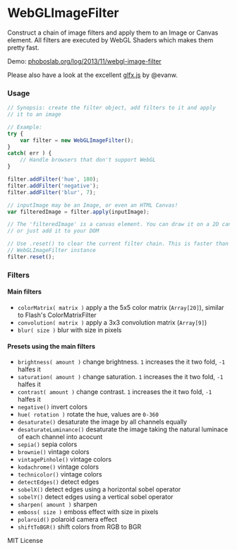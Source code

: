 WebGLImageFilter
==========

Construct a chain of image filters and apply them to an Image or Canvas element.
All filters are executed by WebGL Shaders which makes them pretty fast.


Demo: [phoboslab.org/log/2013/11/webgl-image-filter](http://phoboslab.org/log/2013/11/fast-image-filters-with-webgl)


Please also have a look at the excellent [glfx.js](https://github.com/evanw/glfx.js) by @evanw.


### Usage ###

```javascript
// Synopsis: create the filter object, add filters to it and apply
// it to an image

// Example:
try {
	var filter = new WebGLImageFilter();
}
catch( err ) {
	// Handle browsers that don't support WebGL
}

filter.addFilter('hue', 180);
filter.addFilter('negative');
filter.addFilter('blur', 7);

// inputImage may be an Image, or even an HTML Canvas!
var filteredImage = filter.apply(inputImage);

// The 'filteredImage' is a canvas element. You can draw it on a 2D canvas
// or just add it to your DOM

// Use .reset() to clear the current filter chain. This is faster than creating a new
// WebGLImageFilter instance
filter.reset();
```

### Filters ###

#### Main filters ####
- `colorMatrix( matrix )` apply a the 5x5 color matrix (`Array[20]`), similar to Flash's ColorMatrixFilter
- `convolution( matrix )` apply a 3x3 convolution matrix (`Array[9]`)
- `blur( size )` blur with size in pixels

#### Presets using the main filters ####
- `brightness( amount )` change brightness. `1` increases the it two fold, `-1` halfes it
- `saturation( amount )` change saturation. `1` increases the it two fold, `-1` halfes it
- `contrast( amount )` change contrast. `1` increases the it two fold, `-1` halfes it
- `negative()` invert colors
- `hue( rotation )` rotate the hue, values are `0-360`
- `desaturate()` desaturate the image by all channels equally
- `desaturateLuminance()` desaturate the image taking the natural luminace of each channel into acocunt
- `sepia()` sepia colors
- `brownie()` vintage colors
- `vintagePinhole()` vintage colors
- `kodachrome()` vintage colors
- `technicolor()` vintage colors
- `detectEdges()` detect edges
- `sobelX()` detect edges using a horizontal sobel operator
- `sobelY()` detect edges using a vertical sobel operator
- `sharpen( amount )` sharpen
- `emboss( size )` emboss effect with size in pixels
- `polaroid()` polaroid camera effect
- `shiftToBGR()` shift colors from RGB to BGR



MIT License
